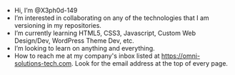 - Hi, I’m @X3ph0d-149
- I’m interested in collaborating on any of the technologies that I am versioning in my repositories.
- I’m currently learning HTML5, CSS3, Javascript, Custom Web Design/Dev, WordPress Theme Dev, etc.
- I’m looking to learn on anything and everything.
- How to reach me at my company's inbox listed at https://omni-solutions-tech.com. Look for the email address at the top of every page.

<!---
X3ph0d-149/X3ph0d-149 is a ✨ special ✨ repository because its `README.md` (this file) appears on your GitHub profile.
You can click the Preview link to take a look at your changes.
--->
